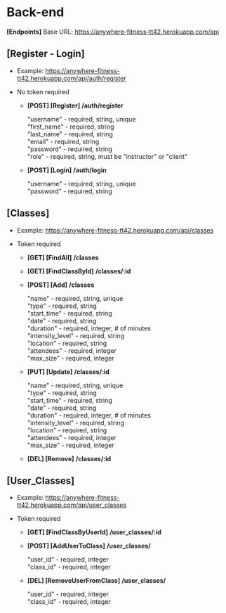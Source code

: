 # Back-end

**[Endpoints]** Base URL: https://anywhere-fitness-tt42.herokuapp.com/api

## [Register - Login]
- Example: https://anywhere-fitness-tt42.herokuapp.com/api/auth/register
- No token required

  * **[POST] [Register]** 
    **/auth/register** 
   
    "username" - required, string, unique </br>
    "first_name" - required, string </br>
    "last_name" - required, string </br>
    "email" - required, string </br>
    "password" - required, string </br>
    "role"     - required, string, must be "instructor" or "client" </br>

  * **[POST] [Login]** 
    **/auth/login** 
    
    "username" - required, string, unique </br>
    "password" - required, string </br>

## [Classes]  
- Example: https://anywhere-fitness-tt42.herokuapp.com/api/classes
- Token required

  * **[GET] [FindAll]** 
    **/classes**

  * **[GET] [FindClassById]**
    **/classes/:id**

  * **[POST] [Add]**
    **/classes**
    
    "name" - required, string, unique </br>
    "type" - required, string </br>
    "start_time" - required, string </br>
    "date" - required, string </br>
    "duration" - required, integer, # of minutes </br>
    "intensity_level" - required, string </br>
    "location" - required, string </br>
    "attendees" - required, integer </br>
    "max_size" - required, integer </br>

  * **[PUT] [Update]**
    **/classes/:id**
    
    "name" - required, string, unique </br>
    "type" - required, string </br>
    "start_time" - required, string </br>
    "date" - required, string </br>
    "duration" - required, integer, # of minutes </br>
    "intensity_level" - required, string </br>
    "location" - required, string </br>
    "attendees" - required, integer </br>
    "max_size" - required, integer </br>

  * **[DEL] [Remove]**
    **/classes/:id**

## [User_Classes]  
- Example: https://anywhere-fitness-tt42.herokuapp.com/api/user_classes
- Token required

  * **[GET] [FindClassByUserId]** 
    **/user_classes/:id**

  * **[POST] [AddUserToClass]** 
    **/user_classes/** 

    "user_id" - required, integer </br>
    "class_id" - required, integer </br>

  * **[DEL] [RemoveUserFromClass]** 
    **/user_classes/** 

    "user_id" - required, integer </br>
    "class_id" - required, integer </br>
